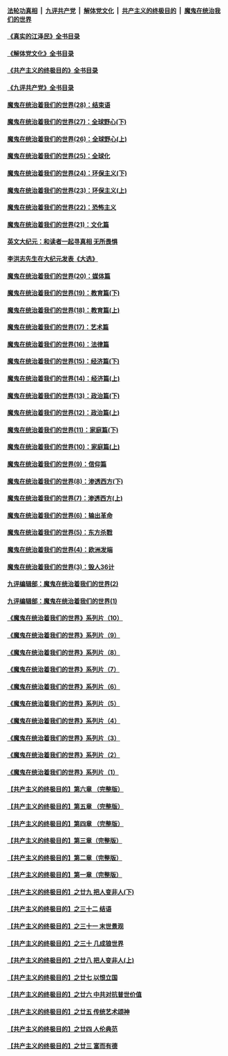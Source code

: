 ####  [法轮功真相](../../../../basic/blob/master/README.md?t=08212132) &nbsp;|&nbsp; [九评共产党](../../../../9ping.md/blob/master/README.md?t=08212132) &nbsp;|&nbsp; [解体党文化](../../../../jtdwh.md/blob/master/README.md?t=08212132)  &nbsp;|&nbsp; [共产主义的终极目的](../../../../gczydzjmd.md/blob/master/README.md?t=08212132) &nbsp;|&nbsp; [魔鬼在统治我们的世界](../../../../mgztzwmdsj.md/blob/master/README.md?t=08212132) 

#### [《真实的江泽民》全书目录](../pages/nsc422/n13721399.md?t=08212132) 

#### [《解体党文化》全书目录](../pages/nsc422/n13721157.md?t=08212132) 

#### [《共产主义的终极目的》全书目录](../pages/nsc422/n13721048.md?t=08212132) 

#### [《九评共产党》全书目录](../pages/nsc422/n13708085.md?t=08212132) 

#### [魔鬼在统治着我们的世界(28)：结束语](../pages/nsc422/n10936246.md?t=08212132) 

#### [魔鬼在统治着我们的世界(27)：全球野心(下)](../pages/nsc422/n10928319.md?t=08212132) 

#### [魔鬼在统治着我们的世界(26)：全球野心(上)](../pages/nsc422/n10900318.md?t=08212132) 

#### [魔鬼在统治着我们的世界(25)：全球化](../pages/nsc422/n10788205.md?t=08212132) 

#### [魔鬼在统治着我们的世界(24)：环保主义(下)](../pages/nsc422/n10695307.md?t=08212132) 

#### [魔鬼在统治着我们的世界(23)：环保主义(上)](../pages/nsc422/n10688613.md?t=08212132) 

#### [魔鬼在统治着我们的世界(22)：恐怖主义](../pages/nsc422/n10614727.md?t=08212132) 

#### [魔鬼在统治着我们的世界(21)：文化篇](../pages/nsc422/n10597706.md?t=08212132) 

#### [英文大纪元：和读者一起寻真相 无所畏惧](../pages/nsc422/n12542027.md?t=08212132) 

#### [李洪志先生在大纪元发表《大选》](../pages/nsc422/n12534746.md?t=08212132) 

#### [魔鬼在统治着我们的世界(20)：媒体篇](../pages/nsc422/n10586579.md?t=08212132) 

#### [魔鬼在统治着我们的世界(19)：教育篇(下)](../pages/nsc422/n10564808.md?t=08212132) 

#### [魔鬼在统治着我们的世界(18)：教育篇(上)](../pages/nsc422/n10526970.md?t=08212132) 

#### [魔鬼在统治着我们的世界(17)：艺术篇](../pages/nsc422/n10499093.md?t=08212132) 

#### [魔鬼在统治着我们的世界(16)：法律篇](../pages/nsc422/n10485969.md?t=08212132) 

#### [魔鬼在统治着我们的世界(15)：经济篇(下)](../pages/nsc422/n10469975.md?t=08212132) 

#### [魔鬼在统治着我们的世界(14)：经济篇(上)](../pages/nsc422/n10457370.md?t=08212132) 

#### [魔鬼在统治着我们的世界(13)：政治篇(下)](../pages/nsc422/n10448270.md?t=08212132) 

#### [魔鬼在统治着我们的世界(12)：政治篇(上)](../pages/nsc422/n10444576.md?t=08212132) 

#### [魔鬼在统治着我们的世界(11)：家庭篇(下)](../pages/nsc422/n10440961.md?t=08212132) 

#### [魔鬼在统治着我们的世界(10)：家庭篇(上)](../pages/nsc422/n10435448.md?t=08212132) 

#### [魔鬼在统治着我们的世界(9)：信仰篇](../pages/nsc422/n10432159.md?t=08212132) 

#### [魔鬼在统治着我们的世界(8)：渗透西方(下)](../pages/nsc422/n10429603.md?t=08212132) 

#### [魔鬼在统治着我们的世界(7)：渗透西方(上)](../pages/nsc422/n10426013.md?t=08212132) 

#### [魔鬼在统治着我们的世界(6)：输出革命](../pages/nsc422/n10421536.md?t=08212132) 

#### [魔鬼在统治着我们的世界(5)：东方杀戮](../pages/nsc422/n10417707.md?t=08212132) 

#### [魔鬼在统治着我们的世界(4)：欧洲发端](../pages/nsc422/n10414890.md?t=08212132) 

#### [魔鬼在统治着我们的世界(3)：毁人36计](../pages/nsc422/n10411583.md?t=08212132) 

#### [九评编辑部：魔鬼在统治着我们的世界(2)](../pages/nsc422/n10410036.md?t=08212132) 

#### [九评编辑部：魔鬼在统治着我们的世界(1)](../pages/nsc422/n10406825.md?t=08212132) 

#### [《魔鬼在统治着我们的世界》系列片（10）](../pages/nsc422/n12292670.md?t=08212132) 

#### [《魔鬼在统治着我们的世界》系列片（9）](../pages/nsc422/n12290859.md?t=08212132) 

#### [《魔鬼在统治着我们的世界》系列片（8）](../pages/nsc422/n12287445.md?t=08212132) 

#### [《魔鬼在统治着我们的世界》系列片（7）](../pages/nsc422/n12283425.md?t=08212132) 

#### [《魔鬼在统治着我们的世界》系列片（6）](../pages/nsc422/n12282314.md?t=08212132) 

#### [《魔鬼在统治着我们的世界》系列片（5）](../pages/nsc422/n12281419.md?t=08212132) 

#### [《魔鬼在统治着我们的世界》系列片（4）](../pages/nsc422/n12274024.md?t=08212132) 

#### [《魔鬼在统治着我们的世界》系列片（3）](../pages/nsc422/n12271322.md?t=08212132) 

#### [《魔鬼在统治着我们的世界》系列片（2）](../pages/nsc422/n12269049.md?t=08212132) 

#### [《魔鬼在统治着我们的世界》系列片（1）](../pages/nsc422/n12267575.md?t=08212132) 

#### [【共产主义的终极目的】第六章 （完整版）](../pages/nsc422/n11428913.md?t=08212132) 

#### [【共产主义的终极目的】第五章 （完整版）](../pages/nsc422/n11428912.md?t=08212132) 

#### [【共产主义的终极目的】第四章 （完整版）](../pages/nsc422/n11428907.md?t=08212132) 

#### [【共产主义的终极目的】第三章（完整版）](../pages/nsc422/n11428848.md?t=08212132) 

#### [【共产主义的终极目的】第二章（完整版）](../pages/nsc422/n11428831.md?t=08212132) 

#### [【共产主义的终极目的】第一章（完整版）](../pages/nsc422/n11417651.md?t=08212132) 

#### [【共产主义的终极目的】之廿九 把人变非人(下)](../pages/nsc422/n11344140.md?t=08212132) 

#### [【共产主义的终极目的】之三十二 结语](../pages/nsc422/n11360535.md?t=08212132) 

#### [【共产主义的终极目的】之三十一 末世景观](../pages/nsc422/n11351129.md?t=08212132) 

#### [【共产主义的终极目的】之三十 几成狼世界](../pages/nsc422/n11348280.md?t=08212132) 

#### [【共产主义的终极目的】之廿八 把人变非人(上)](../pages/nsc422/n11340492.md?t=08212132) 

#### [【共产主义的终极目的】之廿七 以恨立国](../pages/nsc422/n11336944.md?t=08212132) 

#### [【共产主义的终极目的】之廿六 中共对抗普世价值](../pages/nsc422/n11324785.md?t=08212132) 

#### [【共产主义的终极目的】之廿五 传统艺术颂神](../pages/nsc422/n11296396.md?t=08212132) 

#### [【共产主义的终极目的】之廿四 人伦典范](../pages/nsc422/n11296397.md?t=08212132) 

#### [【共产主义的终极目的】之廿三 富而有德](../pages/nsc422/n11283598.md?t=08212132) 

